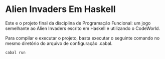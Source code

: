 # Alien Invaders Em Haskell

Este e o projeto final da disciplina de Programação Funcional: um jogo semelhante ao Alien Invaders escrito em Haskell e utilizando o CodeWorld.

Para compilar e executar o projeto, basta executar o seguinte comando no mesmo diretório do arquivo de configuração .cabal.

```
cabal run
```

